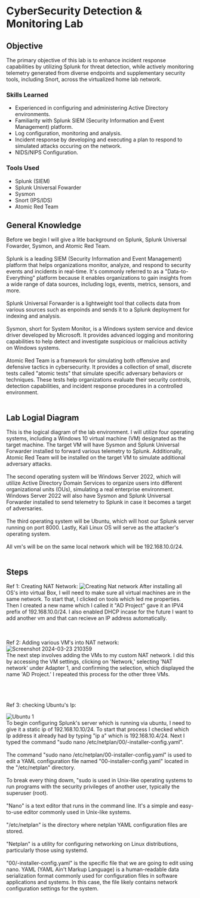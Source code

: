# CyberSecurity Detection & Monitoring Lab

## Objective

The primary objective of this lab is to enhance incident response capabilities by utilizing Splunk for threat detection, while actively monitoring telemetry generated from diverse endpoints and supplementary security tools, including Snort, across the virtualized home lab network.

### Skills Learned

- Experienced in configuring and administering Active Directory environments.
- Familiarity with Splunk SIEM (Security Information and Event Management) platform.
- Log configuration, monitoring and analysis.
- Incident response by developing and executing a plan to respond to simulated attacks occuring on the network.
- NIDS/NIPS Configuration.
  
### Tools Used

- Splunk (SIEM)
- Splunk Universal Fowarder
- Sysmon
- Snort (IPS/IDS)
- Atomic Red Team
  
## General Knowledge
Before we begin I will give a litle background on Splunk, Splunk Universal Fowarder, Sysmon, and Atomic Red Team.
<br>
<br>
Splunk is a leading SIEM (Security Information and Event Management) platform that helps organizations monitor, analyze, and respond to security events and incidents in real-time. It's commonly referred to as a "Data-to-Everything" platform because it enables organizations to gain insights from a wide range of data sources, including logs, events, metrics, sensors, and more.
<br>
<br>
Splunk Universal Forwarder is a lightweight tool that collects data from various sources such as enpoinds and sends it to a Splunk deployment for indexing and analysis.
<br>
<br>
Sysmon, short for System Monitor, is a Windows system service and device driver developed by Microsoft. It provides advanced logging and monitoring capabilities to help detect and investigate suspicious or malicious activity on Windows systems.
<br>
<br>
Atomic Red Team is a framework for simulating both offensive and defensive tactics in cybersecurity. It provides a collection of small, discrete tests called "atomic tests" that simulate specific adversary behaviors or techniques. These tests help organizations evaluate their security controls, detection capabilities, and incident response procedures in a controlled environment.
<br>
<br>
## Lab Logial Diagram
This is the logical diagram of the lab environment. I will utilize four operating systems, including a Windows 10 virtual machine (VM) designated as the target machine. The target VM will have Sysmon and Splunk Universal Forwarder installed to forward various telemetry to Splunk. Additionally, Atomic Red Team will be installed on the target VM to simulate additional adversary attacks.<br> <br> The second operating system will be Windows Server 2022, which will utilize Active Directory Domain Services to organize users into different organizational units (OUs), simulating a real enterprise environment. Windows Server 2022 will also have Sysmon and Splunk Universal Forwarder installed to send telemetry to Splunk in case it becomes a target of adversaries. <br><br> The third operating system will be Ubuntu, which will host our Splunk server running on port 8000. Lastly, Kali Linux OS will serve as the attacker's operating system. <br><br> All vm's will be on the same local network which will be 192.168.10.0/24.
<br>
<br>

## Steps
Ref 1: Creating NAT Network:
![Creating Nat network](https://github.com/MarcPayz/Detection-Monitoring-Lab/assets/163923336/2df8d314-ff60-4e1f-b3b8-8c1b34b268c7)
After installing all OS's into virtual Box, I will need to make sure all virtual machines are in the same network. To start that, I clicked on tools which led me properties. Then I created a new name which I called it "AD Project" gave it an IPV4 prefix of 192.168.10.0/24. I also enabled DHCP incase for the future I want to add another vm and that can recieve an IP address automatically. 
<br>
<br>
<br>

Ref 2: Adding various VM's into NAT network:
<br>
![Screenshot 2024-03-23 210359](https://github.com/MarcPayz/Detection-Monitoring-Lab/assets/163923336/0326ba2b-70d7-46f8-9730-9c1a22876a3a)
<br>
The next step involves adding the VMs to my custom NAT network. I did this by accessing the VM settings, clicking on 'Network,' selecting 'NAT network' under Adapter 1, and confirming the selection, which displayed the name 'AD Project.' I repeated this process for the other three VMs.

<br>
<br>
<br>
Ref 3: checking Ubuntu's Ip:

![Ubuntu 1](https://github.com/MarcPayz/Detection-Monitoring-Lab/assets/163923336/756830d0-66ac-44c8-b501-d82639e87519)
<br>
To begin configuring Splunk's server which is running via ubuntu, I need to give it a static ip of 192.168.10.10/24. To start that process I checked which Ip address it already had by typing "ip a" which is 192.168.10.4/24. Next I typed the command "sudo nano /etc/netplan/00/-installer-config.yaml". <br><br> The command "sudo nano /etc/netplan/00-installer-config.yaml" is used to edit a YAML configuration file named "00-installer-config.yaml" located in the "/etc/netplan" directory. <br><br> To break every thing dowm, "sudo is used in Unix-like operating systems to run programs with the security privileges of another user, typically the superuser (root). <br><br> "Nano" is a text editor that runs in the command line. It's a simple and easy-to-use editor commonly used in Unix-like systems. <br><br>"/etc/netplan" is the directory where netplan YAML configuration files are stored. <br><br>"Netplan" is a utility for configuring networking on Linux distributions, particularly those using systemd. <br><br> "00/-installer-config.yaml" is the specific file that we are going to edit using nano. YAML (YAML Ain't Markup Language) is a human-readable data serialization format commonly used for configuration files in software applications and systems. In this case, the file likely contains network configuration settings for the system.

 

